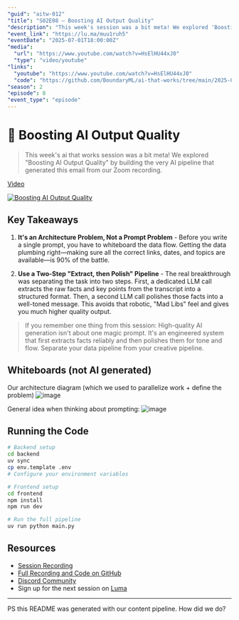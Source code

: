 ```yaml
---
"guid": "aitw-012"
"title": "S02E08 – Boosting AI Output Quality"
"description": "This week's session was a bit meta! We explored 'Boosting AI Output Quality' by building the very AI pipeline that generated this email from our Zoom recording. The real breakthrough: separating extraction from polishing for high-quality AI generation."
"event_link": "https://lu.ma/muu1ruh5"
"eventDate": "2025-07-01T18:00:00Z"
"media":
  "url": "https://www.youtube.com/watch?v=HsElHU44xJ0"
  "type": "video/youtube"
"links":
  "youtube": "https://www.youtube.com/watch?v=HsElHU44xJ0"
  "code": "https://github.com/BoundaryML/ai-that-works/tree/main/2025-07-01-ai-content-pipeline-2"
"season": 2
"episode": 8
"event_type": "episode"
---
```


# 🦄 Boosting AI Output Quality

> This week's ai that works session was a bit meta! We explored "Boosting AI Output Quality" by building the very AI pipeline that generated this email from our Zoom recording.

[Video](https://www.youtube.com/watch?v=HsElHU44xJ0)

[![Boosting AI Output Quality](https://img.youtube.com/vi/HsElHU44xJ0/0.jpg)](https://www.youtube.com/watch?v=HsElHU44xJ0)

## Key Takeaways

1. **It's an Architecture Problem, Not a Prompt Problem** - Before you write a single prompt, you have to whiteboard the data flow. Getting the data plumbing right—making sure all the correct links, dates, and topics are available—is 90% of the battle.

2. **Use a Two-Step "Extract, then Polish" Pipeline** - The real breakthrough was separating the task into two steps. First, a dedicated LLM call extracts the raw facts and key points from the transcript into a structured format. Then, a second LLM call polishes those facts into a well-toned message. This avoids that robotic, "Mad Libs" feel and gives you much higher quality output.

> If you remember one thing from this session: High-quality AI generation isn't about one magic prompt. It's an engineered system that first extracts facts reliably and then polishes them for tone and flow. Separate your data pipeline from your creative pipeline.

## Whiteboards (not AI generated)

Our architecture diagram (which we used to parallelize work + define the problem)
![image](https://github.com/user-attachments/assets/112ea93e-0f59-4370-9243-fd6d8e6c2320)

General idea when thinking about prompting:
![image](https://github.com/user-attachments/assets/f8d92f97-44cc-418c-85fb-c9e7fba6899d)



## Running the Code

```bash
# Backend setup
cd backend
uv sync
cp env.template .env
# Configure your environment variables

# Frontend setup
cd frontend
npm install
npm run dev

# Run the full pipeline
uv run python main.py
```

## Resources

- [Session Recording](https://www.youtube.com/watch?v=HsElHU44xJ0)
- [Full Recording and Code on GitHub](https://github.com/hellovai/ai-that-works)
- [Discord Community](https://www.boundaryml.com/discord)
- Sign up for the next session on [Luma](https://lu.ma/baml)

---

PS this README was generated with our content pipeline. How did we do?
